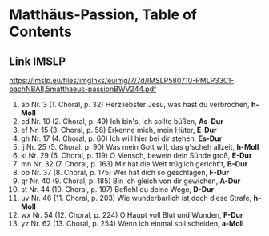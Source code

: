 # Matthäus-Passion, Table of Contents
## Link IMSLP
https://imslp.eu/files/imglnks/euimg/7/7d/IMSLP580710-PMLP3301-bachNBAII,5matthaeus-passionBWV244.pdf
1. ab Nr. 3 (1. Choral, p. 32) Herzliebster Jesu, was hast du verbrochen, **h-Moll** 
2. cd Nr. 10 (2. Choral, p. 49) Ich bin's, ich sollte büßen, **As-Dur**
3. ef Nr. 15 (3. Choral, p. 58) Erkenne mich, mein Hüter, **E-Dur**
4. gh Nr. 17 (4. Choral, p. 60) Ich will hier bei dir stehen, **Es-Dur**
5. ij Nr. 25 (5. Choral. p. 90) Was mein Gott will, das g'scheh allzeit, **h-Moll**
6. kl Nr. 29 (6. Choral, p. 119) O Mensch, bewein dein Sünde groß, **E-Dur**
7. mn Nr. 32 (7. Choral, p. 163) Mir hat die Welt trüglich gericht't, **B-Dur**
8. op Nr. 37 (8. Choral, p. 175) Wer hat dich so geschlagen, **F-Dur**
9. qr Nr. 40 (9. Choral, p. 185) Bin ich gleich von dir gewichen, **A-Dur**
10. st Nr. 44 (10. Choral, p. 197) Befiehl du deine Wege, **D-Dur**
11. uv Nr. 46 (11. Choral, p. 203) Wie wunderbarlich ist doch diese Strafe, **h-Moll**
12. wx Nr. 54 (12. Choral, p. 224) O Haupt voll Blut und Wunden, **F-Dur**
13. yz Nr. 62 (13. Choral, p. 254) Wenn ich einmal soll scheiden, **a-Moll**